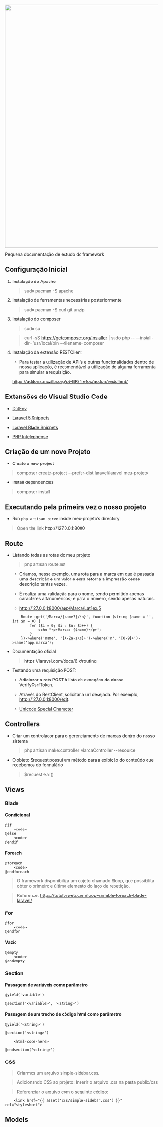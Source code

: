 <p align="center"><img src="https://res.cloudinary.com/dtfbvvkyp/image/upload/v1566331377/laravel-logolockup-cmyk-red.svg" width="800"></p>

Pequena documentação de estudo do framework

## Configuração Inicial

1. Instalação do Apache

   > sudo pacman -S apache

2. Instalação de ferramentas necessárias posteriormente
    
   > sudo pacman -S curl git unzip

3. Instalação do composer

    > sudo su

    > curl -sS https://getcomposer.org/installer | sudo php -- --install-dir=/usr/local/bin --filename=composer

4. Instalação da extensão RESTClient

    - Para testar a utilização de API's e outras funcionalidades dentro de nossa aplicação, é recomendável a utilização de alguma ferramenta para simular a requisição.

    <https://addons.mozilla.org/pt-BR/firefox/addon/restclient/>

## Extensões do Visual Studio Code

- [DotEnv](https://marketplace.visualstudio.com/items?itemName=mikestead.dotenv)

- [Laravel 5 Snippets](https://marketplace.visualstudio.com/items?itemName=onecentlin.laravel5-snippets)

- [Laravel Blade Snippets](https://marketplace.visualstudio.com/items?itemName=onecentlin.laravel-blade)

- [PHP Intelephense](https://marketplace.visualstudio.com/items?itemName=bmewburn.vscode-intelephense-client)

## Criação de um novo Projeto

- Create a new project

> composer create-project --prefer-dist laravel/laravel meu-projeto

- Install dependencies

> composer install

## Executando pela primeira vez o nosso projeto

- Run `php artisan serve` inside meu-projeto's directory

> Open the link <http://127.0.0.1:8000>

## Route

- Listando todas as rotas do meu projeto
    
    > php artisan route:list

    - Criamos, nesse exemplo, uma rota para a marca em que é passada uma descrição e um valor e essa retorna a impressão desse descrição tantas vezes.
 
    - É realiza uma validação para o nome, sendo permitido apenas caracteres alfanuméricos; e para o número, sendo apenas naturais.

    - <http://127.0.0.1:8000/app/Marca/Lat1ex/5>

    ```
        Route::get('/Marca/{name?}/{n}', function (string $name = '', int $n = 0) {
            for ($i = 0; $i < $n; $i++) {
                echo "<p>Marca: {$name}</p>";
            }
        })->where('name', '[A-Za-z\d]+')->where('n', '[0-9]+')->name('app.marca');
    ```

- Documentação oficial

    > <https://laravel.com/docs/6.x/routing>

- Testando uma requisição POST:

    - Adicionar a rota POST à lista de exceções da classe VerifyCsrfToken.

    - Através do RestClient, solicitar a url desejada. Por exemplo, <http://127.0.0.1:8000/exit>.
  
  - [Unicode Special Character](http://niviotec.blogspot.com/2015/12/codigos-unicode-para-caracteres.html)

## Controllers

- Criar um controlador para o gerenciamento de marcas dentro do nosso sistema

    > php artisan make:controller MarcaController --resource

- O objeto $request possui um método para a exibição do conteúdo que recebemos do formulário

    > $request->all()

## Views

### Blade

#### Condicional
```
@if
    <code>
@else
    <code>
@endif
```

#### Foreach
```
@foreach
    <code>
@endforeach
```

> O framework disponibiliza um objeto chamado $loop, que possibilita obter o primeiro e último elemento do laço de repetição.
 
> Reference: <https://tutsforweb.com/loop-variable-foreach-blade-laravel/>

### For

```
@for
    <code>
@endfor
```

#### Vazio
```
@empty
    <code>
@endempty
```

### Section

#### Passagem de variáveis como parâmetro

```
@yield('variable')

@section('<variable>', '<string>')
```

#### Passagem de um trecho de código html como parâmetro
```
@yield('<string>')

@section('<string>')

    <html-code-here>

@endsection('<string>')
```

### CSS

> Criarmos um arquivo simple-sidebar.css.

> Adicionando CSS ao projeto: Inserir o arquivo .css na pasta public/css

> Referenciar o arquivo com o seguinte código:

```
    <link href="{{ asset('css/simple-sidebar.css') }}" rel="stylesheet">
```

## Models